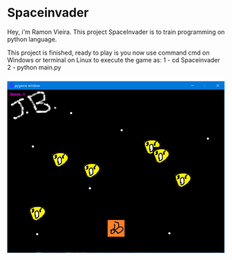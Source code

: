 # Spaceinvader

Hey, i'm Ramon Vieira.
This project SpaceInvader is to train programming on python language.

This project is finished, ready to play is you now use command cmd on Windows or terminal on Linux to execute the game as: 
  1 - cd Spaceinvader
  2 - python main.py
  
  
![Spaceinvader](https://github.com/Firebit888/Spaceinvader/blob/master/Spaceinvader.jpg)
